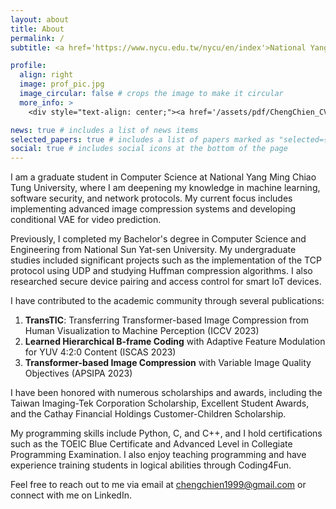 ```yaml
---
layout: about
title: About
permalink: /
subtitle: <a href='https://www.nycu.edu.tw/nycu/en/index'>National Yang Ming Chiao Tung University</a>, Computer Science

profile:
  align: right
  image: prof_pic.jpg
  image_circular: false # crops the image to make it circular
  more_info: >
    <div style="text-align: center;"><a href='/assets/pdf/ChengChien_CV.pdf'>CV / Resume</a></div>

news: true # includes a list of news items
selected_papers: true # includes a list of papers marked as "selected={true}"
social: true # includes social icons at the bottom of the page
---
```


I am a graduate student in Computer Science at National Yang Ming Chiao Tung University, where I am deepening my knowledge in machine learning, software security, and network protocols. My current focus includes implementing advanced image compression systems and developing conditional VAE for video prediction.

Previously, I completed my Bachelor's degree in Computer Science and Engineering from National Sun Yat-sen University. My undergraduate studies included significant projects such as the implementation of the TCP protocol using UDP and studying Huffman compression algorithms. I also researched secure device pairing and access control for smart IoT devices.

I have contributed to the academic community through several publications:
1. **TransTIC**: Transferring Transformer-based Image Compression from Human Visualization to Machine Perception (ICCV 2023)
2. **Learned Hierarchical B-frame Coding** with Adaptive Feature Modulation for YUV 4:2:0 Content (ISCAS 2023)
3. **Transformer-based Image Compression** with Variable Image Quality Objectives (APSIPA 2023)

I have been honored with numerous scholarships and awards, including the Taiwan Imaging-Tek Corporation Scholarship, Excellent Student Awards, and the Cathay Financial Holdings Customer-Children Scholarship. 

My programming skills include Python, C, and C++, and I hold certifications such as the TOEIC Blue Certificate and Advanced Level in Collegiate Programming Examination. I also enjoy teaching programming and have experience training students in logical abilities through Coding4Fun.

Feel free to reach out to me via email at chengchien1999@gmail.com or connect with me on LinkedIn.
